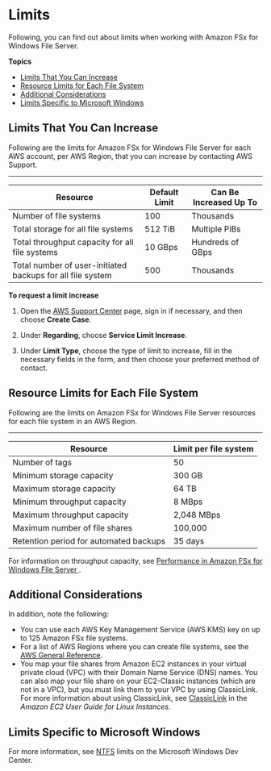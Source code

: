 # Limits<a name="limits"></a>

Following, you can find out about limits when working with Amazon FSx for Windows File Server\.

**Topics**
+ [Limits That You Can Increase](#soft-limits)
+ [Resource Limits for Each File System](#limits-MFS-resources-file-system)
+ [Additional Considerations](#limits-additional-considerations)
+ [Limits Specific to Microsoft Windows](#ntfs-limits)

## Limits That You Can Increase<a name="soft-limits"></a>

Following are the limits for Amazon FSx for Windows File Server for each AWS account, per AWS Region, that you can increase by contacting AWS Support\.


****  

| Resource | Default Limit | Can Be Increased Up To | 
| --- | --- | --- | 
| Number of file systems | 100 | Thousands | 
| Total storage for all file systems | 512 TiB | Multiple PiBs | 
| Total throughput capacity for all file systems | 10 GBps | Hundreds of GBps | 
| Total number of user\-initiated backups for all file system |  500  | Thousands | 

**To request a limit increase**

1. Open the [AWS Support Center](https://console.aws.amazon.com/support/home#/) page, sign in if necessary, and then choose **Create Case**\.

1. Under **Regarding**, choose **Service Limit Increase**\.

1. Under **Limit Type**, choose the type of limit to increase, fill in the necessary fields in the form, and then choose your preferred method of contact\.

## Resource Limits for Each File System<a name="limits-MFS-resources-file-system"></a>

Following are the limits on Amazon FSx for Windows File Server resources for each file system in an AWS Region\. 


****  

| Resource | Limit per file system | 
| --- | --- | 
| Number of tags | 50 | 
| Minimum storage capacity | 300 GB | 
| Maximum storage capacity | 64 TB | 
| Minimum throughput capacity | 8 MBps | 
| Maximum throughput capacity | 2,048 MBps | 
| Maximum number of file shares | 100,000 | 
| Retention period for automated backups | 35 days | 

For information on throughput capacity, see [Performance in Amazon FSx for Windows File Server ](performance.md)\.

## Additional Considerations<a name="limits-additional-considerations"></a>

In addition, note the following:
+ You can use each AWS Key Management Service \(AWS KMS\) key on up to 125 Amazon FSx file systems\.
+ For a list of AWS Regions where you can create file systems, see the [AWS General Reference](https://docs.aws.amazon.com/general/latest/gr/rande.html#elasticfilesystem_region)\.
+ You map your file shares from Amazon EC2 instances in your virtual private cloud \(VPC\) with their Domain Name Service \(DNS\) names\. You can also map your file share on your EC2\-Classic instances \(which are not in a VPC\), but you must link them to your VPC by using ClassicLink\. For more information about using ClassicLink, see [ClassicLink](https://docs.aws.amazon.com/AWSEC2/latest/UserGuide/vpc-classiclink.html) in the *Amazon EC2 User Guide for Linux Instances*\.

## Limits Specific to Microsoft Windows<a name="ntfs-limits"></a>

For more information, see [NTFS](https://docs.microsoft.com/en-us/windows/desktop/FileIO/filesystem-functionality-comparison#limits) limits on the Microsoft Windows Dev Center\.